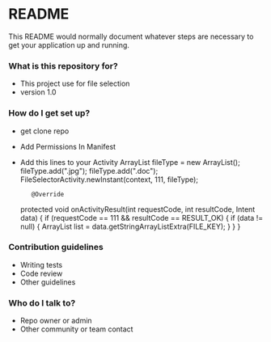 # README #

This README would normally document whatever steps are necessary to get your application up and running.

### What is this repository for? ###

* This project use for file selection
* version 1.0

### How do I get set up? ###

* get clone repo
* Add Permissions In Manifest
   <uses-permission android:name="android.permission.INTERNET" />
   <uses-permission android:name="android.permission.MEDIA_CONTENT_CONTROL" />
   <uses-permission android:name="android.permission.READ_EXTERNAL_STORAGE" />
   <uses-permission android:name="android.permission.WRITE_EXTERNAL_STORAGE" />
	
* Add this lines to your Activity
       ArrayList<String> fileType = new ArrayList<String>();
	    fileType.add(".jpg");
        fileType.add(".doc");
       FileSelectorActivity.newInstant(context, 111, fileType);
	   
	     @Override
    protected void onActivityResult(int requestCode, int resultCode, Intent data) {
        if (requestCode == 111 && resultCode == RESULT_OK) {
            if (data != null) {
                ArrayList<String> list = data.getStringArrayListExtra(FILE_KEY);
            }
        }
    }


### Contribution guidelines ###

* Writing tests
* Code review
* Other guidelines

### Who do I talk to? ###

* Repo owner or admin
* Other community or team contact